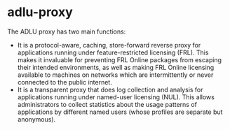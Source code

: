 # adlu-proxy

The ADLU proxy has two main functions:

- It is a protocol-aware, caching, store-forward reverse proxy for applications running under feature-restricted licensing (FRL).  This makes it invaluable for preventing FRL Online packages from escaping their intended environments, as well as making FRL Online licensing available to machines on networks which are intermittently or never connected to the public internet.
- It is a transparent proxy that does log collection and analysis for applications running under named-user licensing (NUL).  This allows administrators to collect statistics about the usage patterns of applications by different named users (whose profiles are separate but anonymous).


